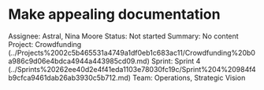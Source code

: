 # Make appealing documentation

Assignee: Astral, Nina Moore
Status: Not started
Summary: No content
Project: Crowdfunding (../Projects%2002c5b465531a4749a1df0eb1c683ac11/Crowdfunding%20b0a986c9d06e4bdca4944a443985cd09.md)
Sprint: Sprint 4 (../Sprints%20262ee40d2e4f41eda1103e78030fc19c/Sprint%204%20984f4b9cfca9461dab26ab3930c5b712.md)
Team: Operations, Strategic Vision